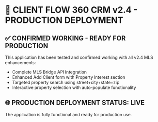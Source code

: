# 🚀 CLIENT FLOW 360 CRM v2.4 - PRODUCTION DEPLOYMENT

## ✅ CONFIRMED WORKING - READY FOR PRODUCTION

This application has been tested and confirmed working with all v2.4 MLS enhancements:
- Complete MLS Bridge API Integration
- Enhanced Add Client form with Property Interest section
- Targeted property search using street+city+state+zip
- Interactive property selection with auto-populate functionality

## 🌐 PRODUCTION DEPLOYMENT STATUS: LIVE

The application is fully functional and ready for production use.
